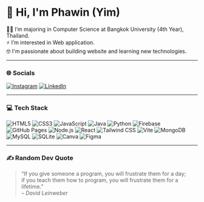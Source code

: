 # 👋 Hi, I'm Phawin (Yim)

🧑‍💻 I’m majoring in Computer Science at Bangkok University (4th Year), Thailand.  
⚡ I’m interested in Web application.  
🤓 I'm passionate about building website and learning new technologies.

---

### 🌐 Socials

[![Instagram](https://img.shields.io/badge/Instagram-E4405F?style=for-the-badge&logo=instagram&logoColor=white)]([https://instagram.com/your_instagram](https://www.instagram.com/phawin_ts/))
[![LinkedIn](https://img.shields.io/badge/LinkedIn-0077B5?style=for-the-badge&logo=linkedin&logoColor=white)]([https://linkedin.com/in/your_linkedin](http://www.linkedin.com/in/phawin-thongsen-7b4a2126a))

---

### 💻 Tech Stack

![HTML5](https://img.shields.io/badge/HTML5-E34F26?style=for-the-badge&logo=html5&logoColor=white)
![CSS3](https://img.shields.io/badge/CSS3-1572B6?style=for-the-badge&logo=css3&logoColor=white)
![JavaScript](https://img.shields.io/badge/JAVASCRIPT-F7DF1E?style=for-the-badge&logo=javascript&logoColor=black)
![Java](https://img.shields.io/badge/JAVA-ED8B00?style=for-the-badge&logo=java&logoColor=white)
![Python](https://img.shields.io/badge/PYTHON-3776AB?style=for-the-badge&logo=python&logoColor=white)
![Firebase](https://img.shields.io/badge/FIREBASE-FFCA28?style=for-the-badge&logo=firebase&logoColor=black)
![GitHub Pages](https://img.shields.io/badge/GITHUB_PAGES-181717?style=for-the-badge&logo=github&logoColor=white)
![Node.js](https://img.shields.io/badge/NODE.JS-339933?style=for-the-badge&logo=node.js&logoColor=white)
![React](https://img.shields.io/badge/REACT-61DAFB?style=for-the-badge&logo=react&logoColor=black)
![Tailwind CSS](https://img.shields.io/badge/TAILWINDCSS-06B6D4?style=for-the-badge&logo=tailwind-css&logoColor=white)
![Vite](https://img.shields.io/badge/VITE-646CFF?style=for-the-badge&logo=vite&logoColor=white)
![MongoDB](https://img.shields.io/badge/MONGODB-47A248?style=for-the-badge&logo=mongodb&logoColor=white)
![MySQL](https://img.shields.io/badge/MYSQL-4479A1?style=for-the-badge&logo=mysql&logoColor=white)
![SQLite](https://img.shields.io/badge/SQLITE-003B57?style=for-the-badge&logo=sqlite&logoColor=white)
![Canva](https://img.shields.io/badge/CANVA-00C4CC?style=for-the-badge&logo=canva&logoColor=white)
![Figma](https://img.shields.io/badge/FIGMA-F24E1E?style=for-the-badge&logo=figma&logoColor=white)

---

### ✍️ Random Dev Quote

> “If you give someone a program, you will frustrate them for a day;  
> if you teach them how to program, you will frustrate them for a lifetime.”  
> – *David Leinweber*
